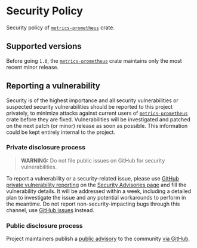 Security Policy
===============

Security policy of [`metrics-prometheus`] crate.




## Supported versions

Before going `1.0`, the [`metrics-prometheus`] crate maintains only the most recent minor release. 




## Reporting a vulnerability

Security is of the highest importance and all security vulnerabilities or suspected security vulnerabilities should be reported to this project privately, to minimize attacks against current users of [`metrics-prometheus`] crate before they are fixed. Vulnerabilities will be investigated and patched on the next patch (or minor) release as soon as possible. This information could be kept entirely internal to the project.


### Private disclosure process

> **WARNING:** Do not file public issues on GitHub for security vulnerabilities.

To report a vulnerability or a security-related issue, please use [GitHub private vulnerability reporting][11] on the [Security Advisories page][1] and fill the vulnerability details. It will be addressed within a week, including a detailed plan to investigate the issue and any potential workarounds to perform in the meantime. Do not report non-security-impacting bugs through this channel, use [GitHub issues][2] instead.


### Public disclosure process

Project maintainers publish a [public advisory][1] to the community [via GitHub][12].




[`metrics-prometheus`]: https://docs.rs/metrics-prometheus

[1]: /../../security/advisories
[2]: /../../issues
[11]: https://docs.github.com/code-security/security-advisories/guidance-on-reporting-and-writing/privately-reporting-a-security-vulnerability
[12]: https://docs.github.com/code-security/security-advisories/repository-security-advisories/publishing-a-repository-security-advisory#about-publishing-a-security-advisory
